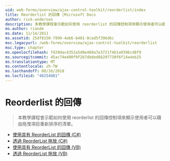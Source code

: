 ```yaml
---
uid: web-forms/overview/ajax-control-toolkit/reorderlist/index
title: Reorderlist 的回傳 |Microsoft Docs
author: rick-anderson
description: 本教學課程會示範如何使用 reorderlist 的回傳控制項來顯示使用者可以藉由拖曳項目重新排序的清單。
ms.author: riande
ms.date: 11/14/2011
ms.assetid: 25df8150-7999-4ab6-b401-0cad5f396d6c
msc.legacyurl: /web-forms/overview/ajax-control-toolkit/reorderlist
msc.type: chapter
ms.openlocfilehash: f429dac4352a5d0e469a7e3721f4b1a9396cd8f9
ms.sourcegitcommit: 45ac74e400f9f2b7dbded66297730f6f14a4eb25
ms.translationtype: MT
ms.contentlocale: zh-TW
ms.lasthandoff: 08/16/2018
ms.locfileid: "48254081"
---
```

<a name="reorderlist"></a>Reorderlist 的回傳
====================
> 本教學課程會示範如何使用 reorderlist 的回傳控制項來顯示使用者可以藉由拖曳項目重新排序的清單。


- [使用具有 ReorderList 的回傳 (C#)](using-postbacks-with-reorderlist-cs.md)
- [透過 ReorderList 拖放 (C#)](drag-and-drop-via-reorderlist-cs.md)
- [使用具有 ReorderList 的回傳 (VB)](using-postbacks-with-reorderlist-vb.md)
- [透過 ReorderList 拖放 (VB)](drag-and-drop-via-reorderlist-vb.md)
